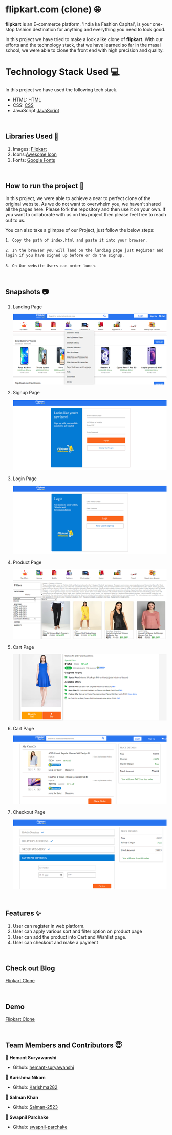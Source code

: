 # flipkart.com (clone) 🌐

**flipkart** is an E-commerce platform, 'India ka Fashion Capital', is your one-stop fashion destination for anything and everything you need to look good.

In this project we have tried to make a look alike clone of **flipkart**. With our efforts and the technology stack, that we have learned so far in the masai school, we were able to clone the front end with high precision and quality.

# Technology Stack Used 💻

In this project we have used the following tech stack.

- HTML: [HTML](https://developer.mozilla.org/en-US/docs/Web/HTML)
- CSS: [CSS](https://developer.mozilla.org/en-US/docs/Web/CSS)
- JavaScript:[JavaScript](https://developer.mozilla.org/en-US/docs/Web/JavaScript)

<br>

## Libraries Used 🌟

1. Images: [Flipkart](https://www.flipkart.com/)
2. Icons:[Awesome Icon](https://www.w3schools.com/icons/fontawesome5_intro.asp)
3. Fonts: [Google Fonts](https://fonts.google.com/)

<br>

## How to run the project 📑

In this project, we were able to achieve a near to perfect clone of the original website. As we do not want to overwhelm you, we haven't shared all the pages here. Please fork the repository and then use it on your own. If you want to collaborate with us on this project then please feel free to reach out to us.

You can also take a glimpse of our Project, just follow the below steps:

    1. Copy the path of index.html and paste it into your browser.

    2. In the browser you will land on the landing page just Register and login if you have signed up before or do the signup.

    3. On Our website Users can order lunch.

<br>

## Snapshots 📷

1. Landing Page

   ![flipkart](flipkart1img/landing.png)
   
2. Signup Page

   ![flipkart](flipkart1img/signup.png)

3. Login Page

   ![flipkart](flipkart1img/login.png)

4. Product Page

   ![flipkart](flipkart1img/productpage.png)

5. Cart Page

   ![flipkart](flipkart1img/innerproduct.png)

6. Cart Page

   ![flipkart](flipkart1img/cart.png)

7. Checkout Page

   ![flipkart](flipkart1img/checkout.png)

<br>

## Features ✨

1. User can register in web platform.
2. User can apply various sort and filter option on product page
3. User can add the product into Cart and Wishlist page.
4. User can checkout and make a payment

<br>

## Check out Blog

[Flipkart Clone](https://medium.com/@salmankhan231999/flipkart-clone-e838ce66850)

<br>

## Demo

[Flipkart Clone](https://upbeat-wilson-2fe19b.netlify.app/)

<br>

## Team Members and Contributors 😇

👤 **Hemant Suryawanshi**

- Github: [hemant-suryawanshi](https://github.com/hemant-suryawanshi)

👤 **Karishma Nikam**

- Github: [Karishma282](https://github.com/Karishma282)

👤 **Salman Khan**

- Github: [Salman-2523](https://github.com/Salman-2523)

👤 **Swapnil Parchake**

- Github: [swapnil-parchake](https://github.com/swapnil-parchake)
